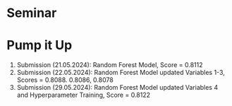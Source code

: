 # Seminar
# Pump it Up
1. Submission (21.05.2024): Random Forest Model, Score = 0.8112
2. Submission (22.05.2024): Random Forest Model updated Variables 1-3, Scores = 0.8088. 0.8086, 0.8078
3. Submission (29.05.2024): Random Forest Model updated Variables 4 and Hyperparameter Training, Score = 0.8122
